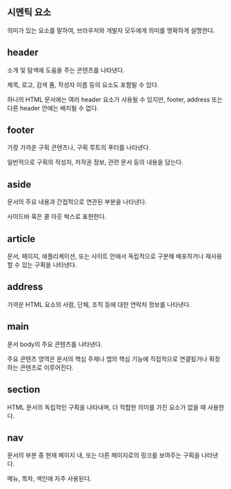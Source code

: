 ## 시멘틱 요소

의미가 있는 요소를 말하여, 브라우저와 개발자 모두에게 의미를 명확하게 설명한다.

## header

소개 및 탐색에 도움을 주는 콘텐츠를 나타낸다.

제목, 로고, 검색 폼, 작성자 이름 등의 요소도 포함될 수 있다.

하나의 HTML 문서에는 여러 header 요소가 사용될 수 있지만, footer, address 또는 다른 header 안에는 배치될 수 없다.

## footer

가장 가까운 구획 콘텐츠나, 구획 루트의 푸터를 나타낸다.

일반적으로 구획의 작성자, 저작권 정보, 관련 문서 등의 내용을 담는다.

## aside

문서의 주요 내용과 간접적으로 연관된 부분을 나타낸다.

사이드바 혹은 콜 아웃 박스로 표현한다.

## article

문서, 페이지, 애플리케이션, 또는 사이트 안에서 독립적으로 구분해 배포하거나 재사용할 수 있는 구획을 나타낸다.

## address

가까운 HTML 요소의 사람, 단체, 조직 등에 대한 연락처 정보를 나타낸다.

## main

문서 body의 주요 콘텐츠를 나타낸다.

주요 콘텐츠 영역은 문서의 핵심 주제나 앱의 핵심 기능에 직접적으로 연결됬거나 확장하는 콘텐츠로 이루어진다.

## section

HTML 문서의 독립적인 구획을 나타내며, 더 적합한 의미를 가진 요소가 없을 때 사용한다.

## nav

문서의 부분 중 현재 페이지 내, 또는 다른 페이지로의 링크를 보여주는 구획을 나타낸다.

메뉴, 목차, 색인에 자주 사용된다.

